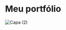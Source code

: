 # Meu portfólio

![Capa (2)](https://user-images.githubusercontent.com/69471715/235527992-0e811881-a5b0-42b5-82ab-378aa0bcfc3e.png)
